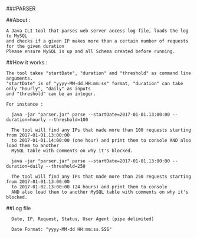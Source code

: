 ###PARSER


  ##About :

    A Java CLI tool that parses web server access log file, loads the log to MySQL 
    and checks if a given IP makes more than a certain number of requests for the given duration
    Please ensure MySQL is up and all Schema created before running. 

  ##How it works :
    
    The tool takes "startDate", "duration" and "threshold" as command line arguments. 
    "startDate" is of "yyyy-MM-dd.HH:mm:ss" format, "duration" can take only "hourly", "daily" as inputs 
    and "threshold" can be an integer.
    
    For instance :
      
      java -jar "parser.jar" parse --startDate=2017-01-01.13:00:00 --duration=hourly --threshold=100
      
      The tool will find any IPs that made more than 100 requests starting from 2017-01-01.13:00:00 
      to 2017-01-01.14:00:00 (one hour) and print them to console AND also load them to another 
      MySQL table with comments on why it's blocked.
      
      java -jar "parser.jar" parse --startDate=2017-01-01.13:00:00 --duration=daily --threshold=250
      
      The tool will find any IPs that made more than 250 requests starting from 2017-01-01.13:00:00 
      to 2017-01-02.13:00:00 (24 hours) and print them to console 
      AND also load them to another MySQL table with comments on why it's blocked.
    
  ##Log file
      
      Date, IP, Request, Status, User Agent (pipe delimited)
      
      Date Format: "yyyy-MM-dd HH:mm:ss.SSS"
    
     